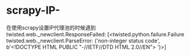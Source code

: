 # scrapy-IP-
在使用scrapy设置IP代理池的时候遇到twisted.web._newclient.ResponseFailed: [&lt;twisted.python.failure.Failure twisted.web._newclient.ParseError: ('non-integer status code', b'&lt;!DOCTYPE HTML PUBLIC "-//IETF//DTD HTML 2.0//EN"> ')>]
